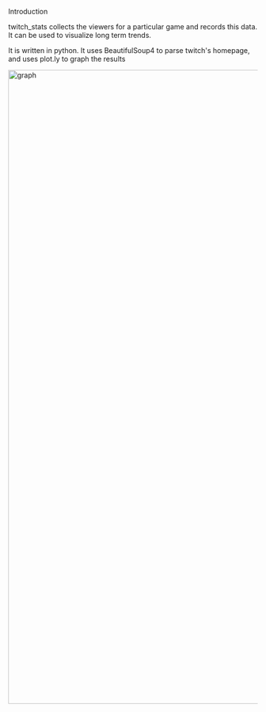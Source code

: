 Introduction

twitch_stats collects the viewers for a particular game and records this data. It can be used to visualize long term trends.

It is written in python. It uses BeautifulSoup4 to parse twitch's homepage, and uses plot.ly to graph the results



<img width="1282" alt="graph" src="https://cloud.githubusercontent.com/assets/12975156/17645842/dda26548-617e-11e6-9e4d-d9de9819b1e1.png">
